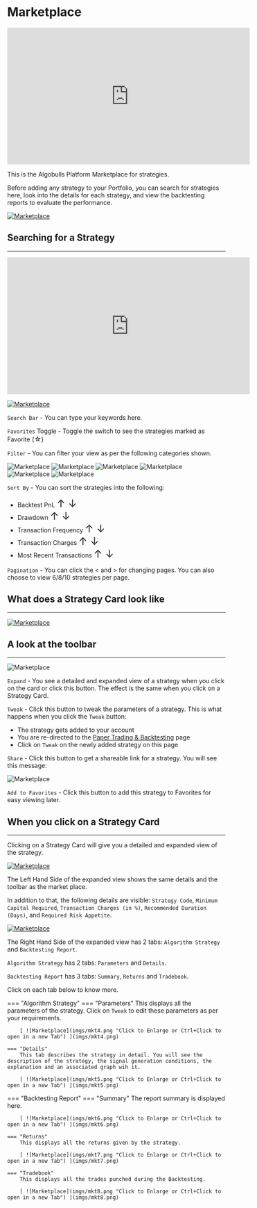 # Marketplace

<iframe width="560" height="315" src="https://www.youtube.com/embed/KpnncgSfKXY" frameborder="0" allow="accelerometer; autoplay; encrypted-media; gyroscope; picture-in-picture" allowfullscreen></iframe>

This is the Algobulls Platform Marketplace for strategies.

Before adding any strategy to your Portfolio, you can search for strategies here, look into the details for each strategy, and view the backtesting reports to evaluate the performance. 

[ ![Marketplace](imgs/mkt1.png "Click to Enlarge or Ctrl+Click to open in a new Tab") ](imgs/mkt1.png)

## Searching for a Strategy 
---

<iframe width="560" height="315" src="https://www.youtube.com/embed/VQCWEm4gJHg" frameborder="0" allow="accelerometer; autoplay; encrypted-media; gyroscope; picture-in-picture" allowfullscreen></iframe>

[ ![Marketplace](imgs/mkt2.png "Click to Enlarge or Ctrl+Click to open in a new Tab") ](imgs/mkt2.png)

`Search Bar` - You can type your keywords here.

`Favorites` Toggle - Toggle the switch to see the strategies marked as Favorite (<font size=3>☆</font>)

`Filter` - You can filter your view as per the following categories shown.

![Marketplace](imgs/market-place-13-1.png)
![Marketplace](imgs/market-place-13-2.png)
![Marketplace](imgs/market-place-13-3.png)
![Marketplace](imgs/market-place-13-4.png)
![Marketplace](imgs/market-place-13-5.png)
![Marketplace](imgs/market-place-13-6.png)

`Sort By` - You can sort the strategies into the following:

* Backtest PnL <font size=5>↑ ↓</font>
* Drawdown <font size=5>↑ ↓</font> 
* Transaction Frequency <font size=5>↑ ↓</font>
* Transaction Charges <font size=5>↑ ↓</font>
* Most Recent Transactions <font size=5>↑ ↓</font>

`Pagination` - You can click the < and > for changing pages. You can also choose to view 6/8/10 strategies per page.

## What does a Strategy Card look like
---

[ ![Marketplace](imgs/mkt10.png "Click to Enlarge or Ctrl+Click to open in a new Tab") ](imgs/mkt10.png)

## A look at the toolbar
---

![Marketplace](imgs/market-place-14.png)

`Expand` - You see a detailed and expanded view of a strategy when you click on the card or click this button. The effect is the same when you click on a Strategy Card.

`Tweak` - Click this button to tweak the parameters of a strategy. This is what happens when you click the `Tweak` button:

* The strategy gets added to your account
* You are re-directed to the [Paper Trading & Backtesting](paperback.md) page
* Click on `Tweak` on the newly added strategy on this page

`Share` - Click this button to get a shareable link for a strategy. You will see this message:

![Marketplace](imgs/mkt9.png)

`Add to Favorites` - Click this button to add this strategy to Favorites for easy viewing later.

## When you click on a Strategy Card
---

Clicking on a Strategy Card will give you a detailed and expanded view of the strategy.

[ ![Marketplace](imgs/mkt3.png "Click to Enlarge or Ctrl+Click to open in a new Tab") ](imgs/mkt3.png)

The Left Hand Side of the expanded view shows the same details and the toolbar as the market place.

In addition to that, the following details are visible: `Strategy Code`, `Minimum Capital Required`, `Transaction Charges (in %)`, `Recommended Duration (Days)`, and `Required Risk Appetite`.

[ ![Marketplace](imgs/market-place-4.png "Click to Enlarge or Ctrl+Click to open in a new Tab") ](imgs/market-place-4.png)

The Right Hand Side of the expanded view has 2 tabs: `Algorithm Strategy` and `Backtesting Report`.

`Algorithm Strategy` has 2 tabs: `Parameters` and `Details`.

`Backtesting Report` has 3 tabs: `Summary`, `Returns` and `Tradebook`.

Click on each tab below to know more.

=== "Algorithm Strategy"
    === "Parameters"
        This displays all the parameters of the strategy. Click on `Tweak` to edit these parameters as per your requirements.
        
        [ ![Marketplace](imgs/mkt4.png "Click to Enlarge or Ctrl+Click to open in a new Tab") ](imgs/mkt4.png)
        
    === "Details"
        This tab describes the strategy in detail. You will see the description of the strategy, the signal generation conditions, the explanation and an associated graph wih it.
        
        [ ![Marketplace](imgs/mkt5.png "Click to Enlarge or Ctrl+Click to open in a new Tab") ](imgs/mkt5.png)
        
=== "Backtesting Report"
    === "Summary"
        The report summary is displayed here.
        
        [ ![Marketplace](imgs/mkt6.png "Click to Enlarge or Ctrl+Click to open in a new Tab") ](imgs/mkt6.png)
        
    === "Returns"
        This displays all the returns given by the strategy.
        
        [ ![Marketplace](imgs/mkt7.png "Click to Enlarge or Ctrl+Click to open in a new Tab") ](imgs/mkt7.png)
        
    === "Tradebook"
        This displays all the trades punched during the Backtesting.
        
        [ ![Marketplace](imgs/mkt8.png "Click to Enlarge or Ctrl+Click to open in a new Tab") ](imgs/mkt8.png)

